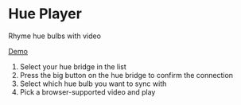 # Hue Player

Rhyme hue bulbs with video

[Demo](http://adeline.cc/demo/hue-player/)

1. Select your hue bridge in the list
2. Press the big button on the hue bridge to confirm the connection
3. Select which hue bulb you want to sync with
4. Pick a browser-supported video and play


